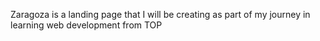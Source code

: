 Zaragoza is a landing page that I will be creating as part of my journey in learning web development from TOP
